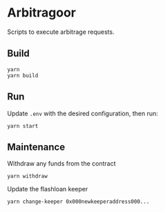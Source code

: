# Arbitragoor

Scripts to execute arbitrage requests.

## Build

```
yarn
yarn build
```

## Run

Update `.env` with the desired configuration, then run:
```
yarn start
```

## Maintenance

Withdraw any funds from the contract
```
yarn withdraw
```

Update the flashloan keeper
```
yarn change-keeper 0x000newkeeperaddress000...
```
